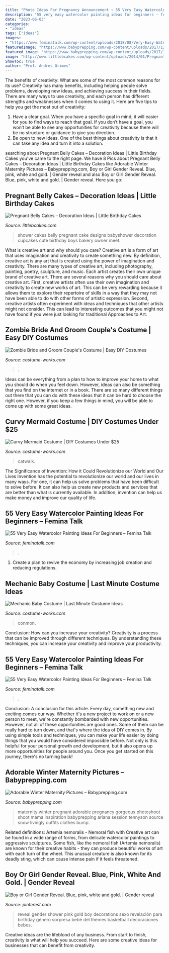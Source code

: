 ```yaml
---
title: "Photo Ideas For Pregnancy Announcement ~ 55 Very Easy Watercolor Painting Ideas For Beginners – Femina Talk"
description: "55 very easy watercolor painting ideas for beginners – femina talk"
date: "2023-06-03"
categories:
- "ideas"
tags: ["ideas"]
images:
- "https://www.feminatalk.com/wp-content/uploads/2018/08/Very-Easy-Watercolor-Painting-Ideas-for-beginners00012.jpg"
featuredImage: "https://www.babyprepping.com/wp-content/uploads/2017/12/fe5988969776662b95571ad836e054ce.jpg"
featured_image: "https://www.babyprepping.com/wp-content/uploads/2017/12/fe5988969776662b95571ad836e054ce.jpg"
image: "http://www.littlebcakes.com/wp-content/uploads/2014/01/Pregnant-Belly-Cakes-For-Baby-Shower.jpg"
ShowToc: true
author: "Prof. Andres Grimes"
---
```



The benefits of creativity: What are some of the most common reasons for its use?
Creativity has many benefits, including helping people solve problems, developing new ideas, and achieving success in their fields. There are many ways to use creativity, and each person has different strengths and weaknesses when it comes to using it. Here are five tips to help you get the most out of creativity: 
1. Have a clear goal. When you have a specific goal in mind, it will easier for you to find ways to reach that goal. If you don’t have a goal, you won’t be able to see any opportunities for creativity because there will be no structure or guidance to give you direction. 
2. Be open to new ideas. One of the best things about creativity is that it can take any idea and turn it into a solution.

	

		
searching about Pregnant Belly Cakes – Decoration Ideas | Little Birthday Cakes you've came to the right page. We have 8 Pics about Pregnant Belly Cakes – Decoration Ideas | Little Birthday Cakes like Adorable Winter Maternity Pictures – Babyprepping.com, Boy or Girl Gender Reveal. Blue, pink, white and gold. | Gender reveal and also Boy or Girl Gender Reveal. Blue, pink, white and gold. | Gender reveal. Here you go:
		
    
## Pregnant Belly Cakes – Decoration Ideas | Little Birthday Cakes

<img loading=lazy src="http://www.littlebcakes.com/wp-content/uploads/2014/01/Pregnant-Belly-Cakes-For-Baby-Shower.jpg" onerror="this.onerror=null;this.src='https://tse3.mm.bing.net/th?id=OIP.b7CiOGYCRgSjyrP0JJRKdAHaJ4&amp;pid=15.1';" alt="Pregnant Belly Cakes – Decoration Ideas | Little Birthday Cakes">

_Source: littlebcakes.com_

>shower cakes belly pregnant cake designs babyshower decoration cupcakes cute birthday boys bakery owner meet. 

	

What is creative art and why should you care?
Creative art is a form of art that uses imagination and creativity to create something new. By definition, creative art is any art that is created using the power of imagination and creativity. There are many types of creative art, including photography, painting, poetry, sculpture, and music. Each artist creates their own unique brand of creative art.
There are several reasons why you should care about creative art. First, creative artists often use their own imagination and creativity to create new works of art. This can be very rewarding because it allows them to explore their repertoire of skills in a way that they may not have been able to do with other forms of artistic expression. Second, creative artists often experiment with ideas and techniques that other artists might not consider. This can lead to interesting outcomes that you might not have found if you were just looking for traditional Approaches to Art.

    
## Zombie Bride And Groom Couple&#039;s Costume | Easy DIY Costumes

<img loading=lazy src="https://photos.costume-works.com/full/zombie_bride_and_groom15.jpg" onerror="this.onerror=null;this.src='https://tse3.mm.bing.net/th?id=OIP.ddSaniMNc5Qcx-PRsUV_JgHaJ3&amp;pid=15.1';" alt="Zombie Bride and Groom Couple&#039;s Costume | Easy DIY Costumes">

_Source: costume-works.com_

>. 

	

Ideas can be everything from a plan to how to improve your home to what you should do when you feel down. However, ideas can also be something that you find on the internet or in a book. There are so many different things out there that you can do with these ideas that it can be hard to choose the right one. However, if you keep a few things in mind, you will be able to come up with some great ideas.

    
## Curvy Mermaid Costume | DIY Costumes Under $25

<img loading=lazy src="https://photos.costume-works.com/full/curvy_mermaid.jpg" onerror="this.onerror=null;this.src='https://tse2.mm.bing.net/th?id=OIP.oGYf_y3msMdr4N1K1r4d2AHaKk&amp;pid=15.1';" alt="Curvy Mermaid Costume | DIY Costumes Under $25">

_Source: costume-works.com_

>catwalk. 

	

The Significance of Invention: How it Could Revolutionize our World and Our Lives
Invention has the potential to revolutionize our world and our lives in many ways. For one, it can help us solve problems that have been difficult to solve before. It can also help us create new products and services that are better than what is currently available. In addition, invention can help us make money and improve our quality of life.

    
## 55 Very Easy Watercolor Painting Ideas For Beginners – Femina Talk

<img loading=lazy src="https://www.feminatalk.com/wp-content/uploads/2018/08/Very-Easy-Watercolor-Painting-Ideas-for-beginners00012.jpg" onerror="this.onerror=null;this.src='https://tse1.mm.bing.net/th?id=OIP.xVZTKcQQwhbMDw9A0d1K6gHaKe&amp;pid=15.1';" alt="55 Very Easy Watercolor Painting Ideas For Beginners – Femina Talk">

_Source: feminatalk.com_

>. 

	

1. Create a plan to revive the economy by increasing job creation and reducing regulations. 

    
## Mechanic Baby Costume | Last Minute Costume Ideas

<img loading=lazy src="https://photos.costume-works.com/full/mechanic.jpg" onerror="this.onerror=null;this.src='https://tse3.mm.bing.net/th?id=OIP.L2WlK8JZCoQyY-PLczNm-gHaLH&amp;pid=15.1';" alt="Mechanic Baby Costume | Last Minute Costume Ideas">

_Source: costume-works.com_

>conmon. 

	

Conclusion: How can you increase your creativity?
Creativity is a process that can be improved through different techniques. By understanding these techniques, you can increase your creativity and improve your productivity.

    
## 55 Very Easy Watercolor Painting Ideas For Beginners – Femina Talk

<img loading=lazy src="https://www.feminatalk.com/wp-content/uploads/2018/08/Very-Easy-Watercolor-Painting-Ideas-for-beginners00008.jpg" onerror="this.onerror=null;this.src='https://tse1.mm.bing.net/th?id=OIP.AH5tUitEWk5hzo9oxVb3bAHaJL&amp;pid=15.1';" alt="55 Very Easy Watercolor Painting Ideas For Beginners – Femina Talk">

_Source: feminatalk.com_

>. 

	

Conclusion: A conclusion for this article.
Every day, something new and exciting comes our way. Whether it's a new project to work on or a new person to meet, we're constantly bombarded with new opportunities. However, not all of these opportunities are good ones. Some of them can be really hard to turn down, and that's where the idea of DIY comes in.
By using simple tools and techniques, you can make your life easier by doing things that you would have considered impossible before. Not only is this helpful for your personal growth and development, but it also opens up more opportunities for people around you. Once you get started on this journey, there's no turning back!

    
## Adorable Winter Maternity Pictures – Babyprepping.com

<img loading=lazy src="https://www.babyprepping.com/wp-content/uploads/2017/12/fe5988969776662b95571ad836e054ce.jpg" onerror="this.onerror=null;this.src='https://tse3.mm.bing.net/th?id=OIP._FYRRBcg-X2evOTu5Svh9AHaLF&amp;pid=15.1';" alt="Adorable Winter Maternity Pictures – Babyprepping.com">

_Source: babyprepping.com_

>maternity winter pregnant adorable pregnancy gorgeous photoshoot shoot mama inspiration babyprepping ariana session tennyson source snow livingly outfits clothes bump. 

	

Related definitions: Artemia nemoralis - Nemoral fish with
Creative art can be found in a wide range of forms, from delicate watercolor paintings to aggressive sculptures. Some fish, like the nemoral fish (Artemia nemoralis) are known for their creative habits - they can produce beautiful works of art with each turn of the wheel. This unusual creature is also known for its deadly sting, which can cause intense pain if it feels threatened.

    
## Boy Or Girl Gender Reveal. Blue, Pink, White And Gold. | Gender Reveal

<img loading=lazy src="https://i.pinimg.com/736x/0b/eb/9d/0beb9d4f58b73db81966fe8876f74dad.jpg" onerror="this.onerror=null;this.src='https://tse3.mm.bing.net/th?id=OIP.zW5yWdb0ILGs29mtS_qzngHaJ3&amp;pid=15.1';" alt="Boy or Girl Gender Reveal. Blue, pink, white and gold. | Gender reveal">

_Source: pinterest.com_

>reveal gender shower pink gold boy decorations sexo revelación para birthday género sorpresa bebé del themes basketball decoraciones bebes. 

	

Creative ideas are the lifeblood of any business. From start to finish, creativity is what will help you succeed. Here are some creative ideas for businesses that can benefit from creativity.

